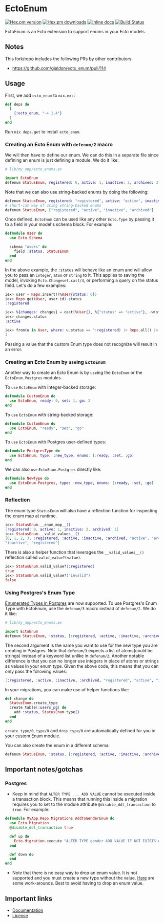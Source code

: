 EctoEnum
========

[![Hex.pm version](https://img.shields.io/hexpm/v/ecto_enum.svg?style=flat)](https://hex.pm/packages/ecto_enum)
[![Hex.pm downloads](https://img.shields.io/hexpm/dt/ecto_enum.svg?style=flat)](https://hex.pm/packages/ecto_enum)
[![Inline docs](http://inch-ci.org/github/gjaldon/ecto_enum.svg?branch=master)](http://inch-ci.org/github/gjaldon/ecto_enum)
[![Build Status](https://travis-ci.org/gjaldon/ecto_enum.svg?branch=master)](https://travis-ci.org/gjaldon/ecto_enum)

EctoEnum is an Ecto extension to support enums in your Ecto models.

## Notes

This fork/repo includes the following PRs by other contributors.

* https://github.com/gjaldon/ecto_enum/pull/114

## Usage

First, we add `ecto_enum` to `mix.exs`:

```elixir
def deps do
  [
    {:ecto_enum, "~> 1.4"}
  ]
end
```

Run `mix deps.get` to install `ecto_enum`.

### Creating an Ecto Enum with `defenum/2` macro

We will then have to define our enum. We can do this in a separate file since defining
an enum is just defining a module. We do it like:

```elixir
# lib/my_app/ecto_enums.ex

import EctoEnum
defenum StatusEnum, registered: 0, active: 1, inactive: 2, archived: 3
```

Note that we can also use string-backed enums by doing the following:

```elixir
defenum StatusEnum, registered: "registered", active: "active", inactive: "active", archived: "archived"
# short-cut way of using string-backed enums
defenum StatusEnum, ["registered", "active", "inactive", "archived"]
```

Once defined, `EctoEnum` can be used like any other `Ecto.Type` by passing it to a field
in your model's schema block. For example:

```elixir
defmodule User do
  use Ecto.Schema

  schema "users" do
    field :status, StatusEnum
  end
end
```

In the above example, the `:status` will behave like an enum and will allow you to
pass an `integer`, `atom` or `string` to it. This applies to saving the model,
invoking `Ecto.Changeset.cast/4`, or performing a query on the status field. Let's
do a few examples:

```elixir
iex> user = Repo.insert!(%User{status: 0})
iex> Repo.get(User, user.id).status
:registered

iex> %{changes: changes} = cast(%User{}, %{"status" => "active"}, ~w(status), [])
iex> changes.status
:active

iex> from(u in User, where: u.status == ^:registered) |> Repo.all() |> length
1
```

Passing a value that the custom Enum type does not recognize will result in an error.

### Creating an Ecto Enum by `use`ing `EctoEnum`

Another way to create an Ecto Enum is by `use`ing the `EctoEnum` or the `EctoEnum.Postgres`
modules.

To `use` `EctoEnum` with integer-backed storage:

```elixir
defmodule CustomEnum do
  use EctoEnum, ready: 0, set: 1, go: 2
end
```

To `use` `EctoEnum` with string-backed storage:

```elixir
defmodule CustomEnum do
  use EctoEnum, "ready", "set", "go"
end
```

To `use` `EctoEnum` with Postgres user-defined types:

```elixir
defmodule PostgresType do
  use EctoEnum, type: :new_type, enums: [:ready, :set, :go]
end
```

We can also `use` `EctoEnum.Postgres` directly like:

```elixir
defmodule NewType do
  use EctoEnum.Postgres, type: :new_type, enums: [:ready, :set, :go]
end
```

### Reflection

The enum type `StatusEnum` will also have a reflection function for inspecting the
enum map at runtime.

```elixir
iex> StatusEnum.__enum_map__()
[registered: 0, active: 1, inactive: 2, archived: 3]
iex> StatusEnum.__valid_values__()
[0, 1, 2, 3, :registered, :active, :inactive, :archived, "active", "archived",
"inactive", "registered"]
```

There is also a helper function that leverages the `__valid_values__()` reflection called `valid_value?(value)`.

```elixir
iex> StatusEnum.valid_value?(:registered)
true
iex> StatusEnum.valid_value?("invalid")
false
```

### Using Postgres's Enum Type

[Enumerated Types in Postgres](https://www.postgresql.org/docs/current/static/datatype-enum.html) are now supported. To use Postgres's Enum Type with EctoEnum, use the `defenum/3` macro
instead of `defenum/2`. We do it like:

```elixir
# lib/my_app/ecto_enums.ex

import EctoEnum
defenum StatusEnum, :status, [:registered, :active, :inactive, :archived]
```

The second argument is the name you want to use for the new type you are creating in Postgres.
Note that `defenum/3` expects a list of atoms(could be strings) instead of a keyword
list unlike in `defenum/2`. Another notable difference is that you can no longer
use integers in place of atoms or strings as values in your enum type. Given the
above code, this means that you can only pass the following values:

```elixir
[:registered, :active, :inactive, :archived, "registered", "active", "inactive", "archived"]
```

In your migrations, you can make use of helper functions like:

```elixir
def change do
  StatusEnum.create_type
  create table(:users_pg) do
    add :status, StatusEnum.type()
  end
end
```

`create_type/0`, `type/0` and `drop_type/0` are automatically defined for you in
your custom Enum module.

You can also create the enum in a different schema:
```elixir
defenum StatusEnum, :status, [:registered, :active, :inactive, :archived], schema: "alternative_schema"
```

## Important notes/gotchas

### Postgres
- Keep in mind that `ALTER TYPE ... ADD VALUE` cannot be executed inside a transaction block. This means that running this inside a migration requires you to set to the module attribute `@disable_ddl_transaction` to `true`. For example:

```elixir
defmodule MyApp.Repo.Migrations.AddToGenderEnum do
  use Ecto.Migration
  @disable_ddl_transaction true

  def up do
    Ecto.Migration.execute "ALTER TYPE gender ADD VALUE IF NOT EXISTS'other'"
  end

  def down do
  end
end
```
- Note that there is no easy way to drop an enum value. It is not supported and you must create a new type without the value. [Here](http://stackoverflow.com/questions/25811017/how-to-delete-an-enum-type-in-postgres) are some work-arounds. Best to avoid having to drop an enum value.

## Important links

  * [Documentation](http://hexdocs.pm/ecto_enum)
  * [License](https://github.com/gjaldon/ecto_enum/blob/master/LICENSE)
